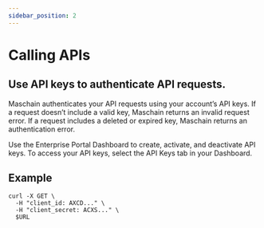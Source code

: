 ```yaml
---
sidebar_position: 2
---
```


# Calling APIs

## Use API keys to authenticate API requests.

Maschain authenticates your API requests using your account’s API keys. If a request doesn’t include a valid key, Maschain returns an invalid request error. If a request includes a deleted or expired key, Maschain returns an authentication error.

Use the Enterprise Portal Dashboard to create, activate, and deactivate API keys. To access your API keys, select the API Keys tab in your Dashboard.


## Example
```shell
curl -X GET \
  -H "client_id: AXCD..." \
  -H "client_secret: ACXS..." \
  $URL
```